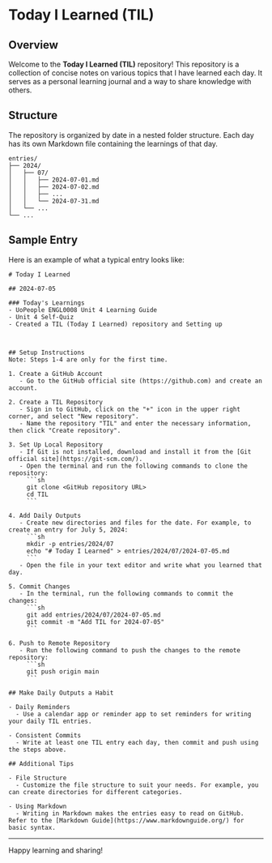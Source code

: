 # Today I Learned (TIL)

## Overview
Welcome to the **Today I Learned (TIL)** repository!
This repository is a collection of concise notes on various topics that I have learned each day.
It serves as a personal learning journal and a way to share knowledge with others.

## Structure
The repository is organized by date in a nested folder structure.
Each day has its own Markdown file containing the learnings of that day.

```
entries/
├── 2024/
│   ├── 07/
│   │   ├── 2024-07-01.md
│   │   ├── 2024-07-02.md
│   │   ├── ...
│   │   └── 2024-07-31.md
│   └── ...
└── ...
```

## Sample Entry

Here is an example of what a typical entry looks like:

```
# Today I Learned

## 2024-07-05

### Today's Learnings
- UoPeople ENGL0008 Unit 4 Learning Guide
- Unit 4 Self-Quiz
- Created a TIL (Today I Learned) repository and Setting up



## Setup Instructions
Note: Steps 1-4 are only for the first time.

1. Create a GitHub Account
   - Go to the GitHub official site (https://github.com) and create an account.

2. Create a TIL Repository
   - Sign in to GitHub, click on the "+" icon in the upper right corner, and select "New repository".
   - Name the repository "TIL" and enter the necessary information, then click "Create repository".

3. Set Up Local Repository
   - If Git is not installed, download and install it from the [Git official site](https://git-scm.com/).
   - Open the terminal and run the following commands to clone the repository:
     ```sh
     git clone <GitHub repository URL>
     cd TIL
     ```

4. Add Daily Outputs
   - Create new directories and files for the date. For example, to create an entry for July 5, 2024:
     ```sh
     mkdir -p entries/2024/07
     echo "# Today I Learned" > entries/2024/07/2024-07-05.md
     ```
   - Open the file in your text editor and write what you learned that day.

5. Commit Changes
   - In the terminal, run the following commands to commit the changes:
     ```sh
     git add entries/2024/07/2024-07-05.md
     git commit -m "Add TIL for 2024-07-05"
     ```

6. Push to Remote Repository
   - Run the following command to push the changes to the remote repository:
     ```sh
     git push origin main
     ```

## Make Daily Outputs a Habit

- Daily Reminders
  - Use a calendar app or reminder app to set reminders for writing your daily TIL entries.

- Consistent Commits
  - Write at least one TIL entry each day, then commit and push using the steps above.

## Additional Tips

- File Structure
  - Customize the file structure to suit your needs. For example, you can create directories for different categories.

- Using Markdown
  - Writing in Markdown makes the entries easy to read on GitHub. Refer to the [Markdown Guide](https://www.markdownguide.org/) for basic syntax.
```
---

Happy learning and sharing!
```
